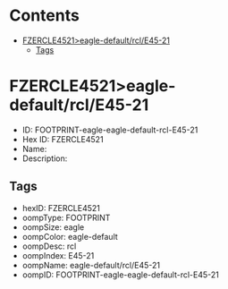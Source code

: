 



Contents
========

* [FZERCLE4521>eagle-default/rcl/E45-21](#fzercle4521eagle-defaultrcle45-21)
	* [Tags](#tags)

# FZERCLE4521>eagle-default/rcl/E45-21

- ID: FOOTPRINT-eagle-eagle-default-rcl-E45-21
- Hex ID: FZERCLE4521
- Name: 
- Description: 

## Tags

- hexID: FZERCLE4521
- oompType: FOOTPRINT
- oompSize: eagle
- oompColor: eagle-default
- oompDesc: rcl
- oompIndex: E45-21
- oompName: eagle-default/rcl/E45-21
- oompID: FOOTPRINT-eagle-eagle-default-rcl-E45-21
